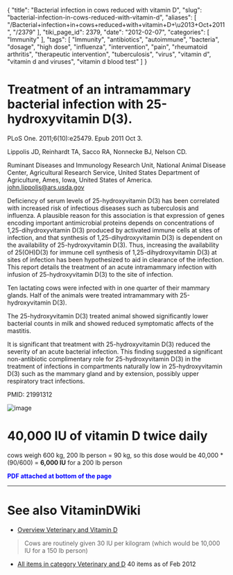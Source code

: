 {
    "title": "Bacterial infection in cows reduced with vitamin D",
    "slug": "bacterial-infection-in-cows-reduced-with-vitamin-d",
    "aliases": [
        "/Bacterial+infection+in+cows+reduced+with+vitamin+D+\u2013+Oct+2011",
        "/2379"
    ],
    "tiki_page_id": 2379,
    "date": "2012-02-07",
    "categories": [
        "Immunity"
    ],
    "tags": [
        "Immunity",
        "antibiotics",
        "autoimmune",
        "bacteria",
        "dosage",
        "high dose",
        "influenza",
        "intervention",
        "pain",
        "rheumatoid arthritis",
        "therapeutic intervention",
        "tuberculosis",
        "virus",
        "vitamin d",
        "vitamin d and viruses",
        "vitamin d blood test"
    ]
}


# Treatment of an intramammary bacterial infection with 25-hydroxyvitamin D(3).

PLoS One. 2011;6(10):e25479. Epub 2011 Oct 3.

Lippolis JD, Reinhardt TA, Sacco RA, Nonnecke BJ, Nelson CD.

Ruminant Diseases and Immunology Research Unit, National Animal Disease Center, Agricultural Research Service, United States Department of Agriculture, Ames, Iowa, United States of America. john.lippolis@ars.usda.gov

Deficiency of serum levels of 25-hydroxyvitamin D(3) has been correlated with increased risk of infectious diseases such as tuberculosis and influenza. A plausible reason for this association is that expression of genes encoding important antimicrobial proteins depends on concentrations of 1,25-dihydroxyvitamin D(3) produced by activated immune cells at sites of infection, and that synthesis of 1,25-dihydroxyvitamin D(3) is dependent on the availability of 25-hydroxyvitamin D(3). Thus, increasing the availability of 25(OH)D(3) for immune cell synthesis of 1,25-dihydroxyvitamin D(3) at sites of infection has been hypothesized to aid in clearance of the infection. This report details the treatment of an acute intramammary infection with infusion of 25-hydroxyvitamin D(3) to the site of infection. 

Ten lactating cows were infected with in one quarter of their mammary glands. Half of the animals were treated intramammary with 25-hydroxyvitamin D(3). 

The 25-hydroxyvitamin D(3) treated animal showed significantly lower bacterial counts in milk and showed reduced symptomatic affects of the mastitis. 

It is significant that treatment with 25-hydroxyvitamin D(3) reduced the severity of an acute bacterial infection. This finding suggested a significant non-antibiotic complimentary role for 25-hydroxyvitamin D(3) in the treatment of infections in compartments naturally low in 25-hydroxyvitamin D(3) such as the mammary gland and by extension, possibly upper respiratory tract infections.

PMID:     21991312

<img src="https://d378j1rmrlek7x.cloudfront.net/attachments/jpeg/bacterial-counts.jpg" alt="image">

# 40,000 IU of vitamin D twice daily

cows weigh 600 kg, 200 lb person = 90 kg, so this dose would be 40,000 *(90/600) =  **6,000 IU**  for a 200 lb person

 **<span style="color:#00F;">PDF attached at bottom of the page</span>** 

- - - - - - - - - - - - 

# See also VitaminDWiki

* [Overview Veterinary and Vitamin D](/posts/overview-veterinary-and-vitamin-d)

> Cows are routinely given 30 IU per kilogram (which would be 10,000 IU for a 150 lb person)

* [All items in category Veterinary and D](https://www.VitaminDWiki.com/tiki-browse_categories.php?parentId=1&sort_mode=created_desc) 40 items as of Feb 2012
